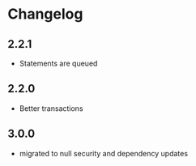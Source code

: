# Changelog

## 2.2.1

+ Statements are queued

## 2.2.0

+ Better transactions

## 3.0.0

- migrated to null security and dependency updates